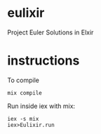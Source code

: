 # eulixir

Project Euler Solutions in Elxir

# instructions

To compile

    mix compile

Run inside iex with mix:

    iex -s mix
    iex>Eulixir.run
